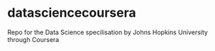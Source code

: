 # datasciencecoursera
Repo for the Data Science specilisation by Johns Hopkins University through Coursera
